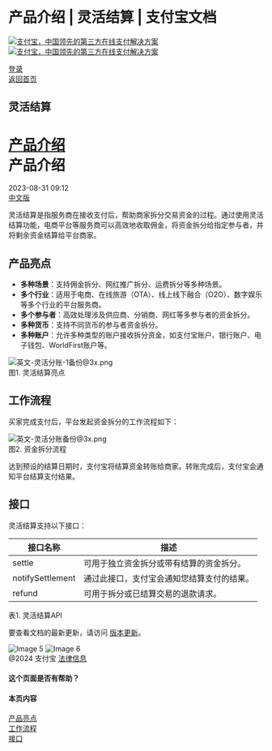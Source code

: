 产品介绍 | 灵活结算 | 支付宝文档
===============

[![支付宝，中国领先的第三方在线支付解决方案](https://ac.alipay.com/storage/2024/3/26/d66c43c0-440d-4c97-9976-f2028a2c8c5e.svg) ![支付宝，中国领先的第三方在线支付解决方案](https://ac.alipay.com/storage/2024/3/26/a48bd336-aea0-4f16-bf83-616eacbb4434.svg)](/docs/)

[登录](https://global.alipay.com/ilogin/account_login.htm?goto=https%3A%2F%2Fglobal.alipay.com%2Fdocs%2Fac%2Fflexiblesettlement_en%2Foverview)  
[返回首页](../../)  

灵活结算
------------

[产品介绍](/docs/ac/flexiblesettlement_en/overview)  
产品介绍
====================

2023-08-31 09:12  
[中文版](https://global.alipay.com/docs/ac/flexiblesettlement_cn)  

灵活结算是指服务商在接收支付后，帮助商家拆分交易资金的过程。通过使用灵活结算功能，电商平台等服务商可以高效地收取佣金，将资金拆分给指定参与者，并将剩余资金结算给平台商家。

产品亮点
--------------

*   **多种场景**：支持佣金拆分、网红推广拆分、运费拆分等多种场景。
*   **多个行业**：适用于电商、在线旅游（OTA）、线上线下融合（O2O）、数字娱乐等多个行业的平台服务商。
*   **多个参与者**：高效处理涉及供应商、分销商、网红等多参与者的资金拆分。
*   **多种货币**：支持不同货币的参与者资金拆分。
*   **多种账户**：允许多种类型的账户接收拆分资金，如支付宝账户、银行账户、电子钱包、WorldFirst账户等。

![英文-灵活分账-1备份@3x.png](https://idocs-assets.marmot-cloud.com/storage/idocs87c36dc8dac653c1/1693280802335-b70b74e9-8236-41e9-8d97-76caac1acfe3.png)  
图1. 灵活结算亮点

工作流程
--------------

买家完成支付后，平台发起资金拆分的工作流程如下：

![英文-灵活分账备份@3x.png](https://idocs-assets.marmot-cloud.com/storage/idocs87c36dc8dac653c1/1693280825692-b5bc334d-1898-4142-8e3c-8422cbe43291.png)  
图2. 资金拆分流程

达到预设的结算日期时，支付宝将结算资金转账给商家。转账完成后，支付宝会通知平台结算支付结果。

接口
--------------

灵活结算支持以下接口：

| 接口名称 | 描述 |
| --- | --- |
| settle | 可用于独立资金拆分或带有结算的资金拆分。 |
| notifySettlement | 通过此接口，支付宝会通知您结算支付的结果。 |
| refund | 可用于拆分或已结算交易的退款请求。 |

表1. 灵活结算API

要查看文档的最新更新，请访问 [版本更新](https://global.alipay.com/docs/releasenotes)。

![Image 5](https://ac.alipay.com/storage/2021/5/20/19b2c126-9442-4f16-8f20-e539b1db482a.png) ![Image 6](https://ac.alipay.com/storage/2021/5/20/e9f3f154-dbf0-455f-89f0-b3d4e0c14481.png)  
@2024 支付宝 [法律信息](https://global.alipay.com/docs/ac/platform/membership)

#### 这个页面是否有帮助？

#### 本页内容

[产品亮点](#MivuA "产品亮点")  
[工作流程](#lirMA "工作流程")  
[接口](#evDuw "接口")